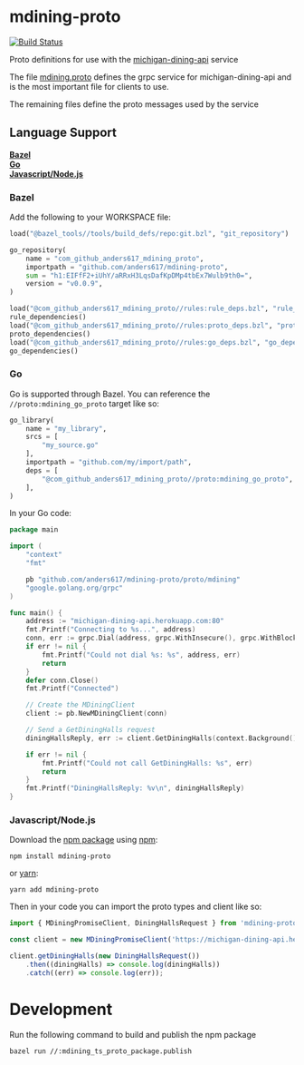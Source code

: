 # mdining-proto

[![Build Status](https://travis-ci.org/anders617/mdining-proto.svg?branch=master)](https://travis-ci.org/anders617/mdining-proto)

Proto definitions for use with the [michigan-dining-api](https://github.com/anders617/michigan-dining-api) service

The file [mdining.proto](https://github.com/anders617/mdining-proto/blob/master/proto/mdining.proto) defines the grpc service for michigan-dining-api and is the most important file for clients to use.

The remaining files define the proto messages used by the service

## Language Support
**[Bazel](#Bazel)** \
**[Go](#Go)** \
**[Javascript/Node.js](#Javascript/Node.js)**
### Bazel
Add the following to your WORKSPACE file:
```python
load("@bazel_tools//tools/build_defs/repo:git.bzl", "git_repository")

go_repository(
    name = "com_github_anders617_mdining_proto",
    importpath = "github.com/anders617/mdining-proto",
    sum = "h1:EIFfF2+iUhY/aRRxH3LqsDafKpDMp4tbEx7Wulb9th0=",
    version = "v0.0.9",
)

load("@com_github_anders617_mdining_proto//rules:rule_deps.bzl", "rule_dependencies")
rule_dependencies()
load("@com_github_anders617_mdining_proto//rules:proto_deps.bzl", "proto_dependencies")
proto_dependencies()
load("@com_github_anders617_mdining_proto//rules:go_deps.bzl", "go_dependencies")
go_dependencies()
```
### Go
Go is supported through Bazel.
You can reference the `//proto:mdining_go_proto` target like so:
```python
go_library(
    name = "my_library",
    srcs = [
        "my_source.go"
    ],
    importpath = "github.com/my/import/path",
    deps = [
        "@com_github_anders617_mdining_proto//proto:mdining_go_proto",
    ],
)
```

In your Go code:
```go
package main

import (
    "context"
    "fmt"

    pb "github.com/anders617/mdining-proto/proto/mdining"
    "google.golang.org/grpc"
)

func main() {
    address := "michigan-dining-api.herokuapp.com:80"
    fmt.Printf("Connecting to %s...", address)
    conn, err := grpc.Dial(address, grpc.WithInsecure(), grpc.WithBlock())
    if err != nil {
        fmt.Printf("Could not dial %s: %s", address, err)
        return
    }
    defer conn.Close()
    fmt.Printf("Connected")

    // Create the MDiningClient
    client := pb.NewMDiningClient(conn)

    // Send a GetDiningHalls request
    diningHallsReply, err := client.GetDiningHalls(context.Background(), &pb.DiningHallsRequest{})

    if err != nil {
        fmt.Printf("Could not call GetDiningHalls: %s", err)
        return
    }
    fmt.Printf("DiningHallsReply: %v\n", diningHallsReply)
}
```
### Javascript/Node.js
Download the [npm package](https://www.npmjs.com/package/mdining-proto) using [npm](https://www.npmjs.com/get-npm):
```shell
npm install mdining-proto
```
or [yarn](https://yarnpkg.com/en/docs/install#mac-stable):
```shell
yarn add mdining-proto
```
Then in your code you can import the proto types and client like so:
```javascript
import { MDiningPromiseClient, DiningHallsRequest } from 'mdining-proto';

const client = new MDiningPromiseClient('https://michigan-dining-api.herokuapp.com');

client.getDiningHalls(new DiningHallsRequest())
    .then((diningHalls) => console.log(diningHalls))
    .catch((err) => console.log(err));
```

# Development

Run the following command to build and publish the npm package
```shell
bazel run //:mdining_ts_proto_package.publish
```
